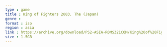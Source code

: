 ```yaml
---
type : game
title : King of Fighters 2003, The (Japan)
genre : 
format : iso
region : asia
link : https://archive.org/download/PS2-ASIA-ROMS321COM/King%20of%20Fighters%202003%2C%20The%20%28Japan%29.7z
size : 1.5GB
---
```

